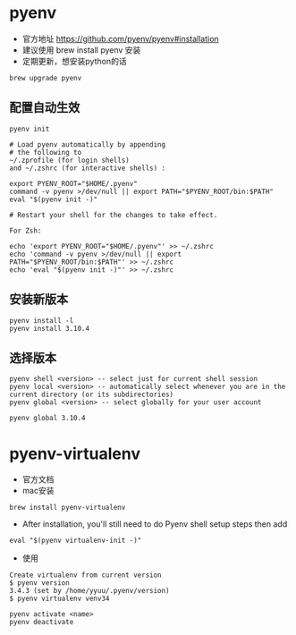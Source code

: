 # pyenv
- 官方地址 https://github.com/pyenv/pyenv#installation
- 建议使用 brew install pyenv 安装
- 定期更新，想安装python的话
```
brew upgrade pyenv
```

## 配置自动生效
```
pyenv init

# Load pyenv automatically by appending
# the following to
~/.zprofile (for login shells)
and ~/.zshrc (for interactive shells) :

export PYENV_ROOT="$HOME/.pyenv"
command -v pyenv >/dev/null || export PATH="$PYENV_ROOT/bin:$PATH"
eval "$(pyenv init -)"

# Restart your shell for the changes to take effect.
```

```
For Zsh:

echo 'export PYENV_ROOT="$HOME/.pyenv"' >> ~/.zshrc
echo 'command -v pyenv >/dev/null || export PATH="$PYENV_ROOT/bin:$PATH"' >> ~/.zshrc
echo 'eval "$(pyenv init -)"' >> ~/.zshrc
```

## 安装新版本

```
pyenv install -l
pyenv install 3.10.4
```

## 选择版本

```
pyenv shell <version> -- select just for current shell session
pyenv local <version> -- automatically select whenever you are in the current directory (or its subdirectories)
pyenv global <version> -- select globally for your user account

pyenv global 3.10.4
```

# pyenv-virtualenv
- 官方文档 
- mac安装
```
brew install pyenv-virtualenv
```

- After installation, you'll still need to do Pyenv shell setup steps then add
```
eval "$(pyenv virtualenv-init -)"
```

- 使用
```
Create virtualenv from current version
$ pyenv version
3.4.3 (set by /home/yyuu/.pyenv/version)
$ pyenv virtualenv venv34

pyenv activate <name>
pyenv deactivate
```
